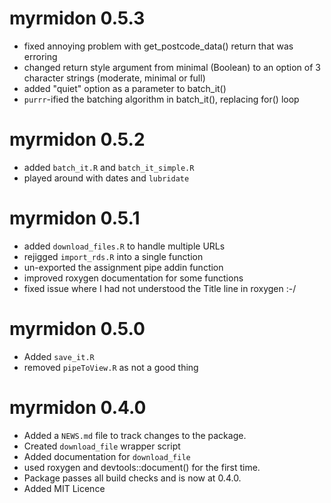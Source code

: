 # myrmidon 0.5.3

* fixed annoying problem with get_postcode_data() return that was erroring
* changed return style argument from minimal (Boolean) to an option of 3 character strings (moderate, minimal or full)
* added "quiet" option as a parameter to batch_it()
* `purrr`-ified the batching algorithm in batch_it(), replacing for() loop

# myrmidon 0.5.2

* added `batch_it.R` and `batch_it_simple.R`
* played around with dates and `lubridate`

# myrmidon 0.5.1

* added `download_files.R` to handle multiple URLs
* rejigged `import_rds.R` into a single function
* un-exported the assignment pipe addin function
* improved roxygen documentation for some functions
* fixed issue where I had not understood the Title line in roxygen :-/

# myrmidon 0.5.0

* Added `save_it.R`
* removed `pipeToView.R` as not a good thing

# myrmidon 0.4.0

* Added a `NEWS.md` file to track changes to the package.
* Created `download_file` wrapper script
* Added documentation for `download_file`
* used roxygen and devtools::document() for the first time.
* Package passes all build checks and is now at 0.4.0.
* Added MIT Licence
